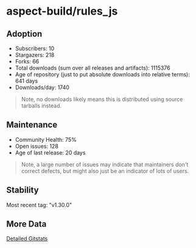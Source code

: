 # aspect-build/rules_js

## Adoption

- Subscribers: 10
- Stargazers: 218
- Forks: 66
- Total downloads (sum over all releases and artifacts): 1115376
- Age of repository (just to put absolute downloads into relative terms): 641 days
- Downloads/day: 1740

> Note, no downloads likely means this is distributed using source tarballs instead.

## Maintenance

- Community Health: 75%
- Open issues: 128
- Age of last release: 20 days

> Note, a large number of issues may indicate that maintainers don't correct defects, but might also
> just be an indicator of lots of users.

## Stability

Most recent tag: "v1.30.0"

## More Data

[Detailed Gitstats](/bazel-catalog/gitstats/aspect-build/rules_js)

